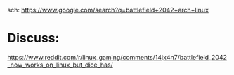 sch: https://www.google.com/search?q=battlefield+2042+arch+linux

# Discuss:
https://www.reddit.com/r/linux_gaming/comments/14jx4n7/battlefield_2042_now_works_on_linux_but_dice_has/
